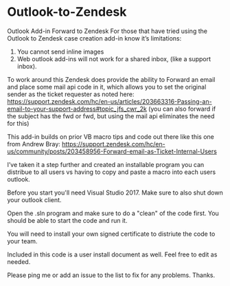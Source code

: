 # Outlook-to-Zendesk
Outlook Add-in Forward to Zendesk
For those that have tried using the Outlook to Zendesk case creation add-in know it’s limitations:
1.	You cannot send inline images
2.	Web outlook add-ins will not work for a shared inbox, (like a support inbox).

To work around this Zendesk does provide the ability to Forward an email and place some mail api code in it, which allows you to set the original sender as the ticket requester as noted here:
https://support.zendesk.com/hc/en-us/articles/203663316-Passing-an-email-to-your-support-address#topic_jfs_cwr_2k
(you can also forward if the subject has the fwd or fwd, but using the mail api eliminates the need for this)

This add-in builds on prior VB macro tips and code out there like this one from Andrew Bray:
https://support.zendesk.com/hc/en-us/community/posts/203458956-Forward-email-as-Ticket-Internal-Users

I’ve taken it a step further and created an installable program you can distribue to all users vs having to copy and paste a macro into each users outlook.

Before you start you'll need Visual Studio 2017.
Make sure to also shut down your outlook client.

Open the .sln program and make sure to do a "clean" of the code first.
You should be able to start the code and run it.

You will need to install your own signed certificate to distriute the code to your team.

Included in this code is a user install document as well.  Feel free to edit as needed.

Please ping me or add an issue to the list to fix for any problems. Thanks.

